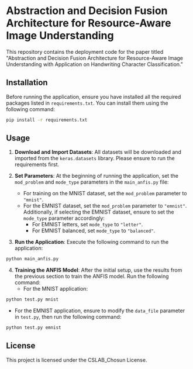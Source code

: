 # Abstraction and Decision Fusion Architecture for Resource-Aware Image Understanding

This repository contains the deployment code for the paper titled "Abstraction and Decision Fusion Architecture for Resource-Aware Image Understanding with Application on Handwriting Character Classification."

## Installation

Before running the application, ensure you have installed all the required packages listed in `requirements.txt`. You can install them using the following command:

```bash
pip install -r requirements.txt
```

## Usage

1. **Download and Import Datasets**: All datasets will be downloaded and imported from the `keras.datasets` library. Please ensure to run the requirements first.

2. **Set Parameters**: At the beginning of running the application, set the `mod_problem` and `mode_type` parameters in the `main_anfis.py` file:
   - For training on the MNIST dataset, set the `mod_problem` parameter to `"mnist"`.
   - For the EMNIST dataset, set the `mod_problem` parameter to `"emnist"`. Additionally, if selecting the EMNIST dataset, ensure to set the `mode_type` parameter accordingly:
     - For EMNIST letters, set `mode_type` to `"letter"`.
     - For EMNIST balanced, set `mode_type` to `"balanced"`.

3. **Run the Application**: Execute the following command to run the application:

```bash
python main_anfis.py
```

4. **Training the ANFIS Model**: After the initial setup, use the results from the previous section to train the ANFIS model. Run the following command:
   - For the MNIST application:

```bash
python test.py mnist
```

   - For the EMNIST application, ensure to modify the `data_file` parameter in `test.py`, then run the following command:

```bash
python test.py emnist
```

## License

This project is licensed under the CSLAB_Chosun License.